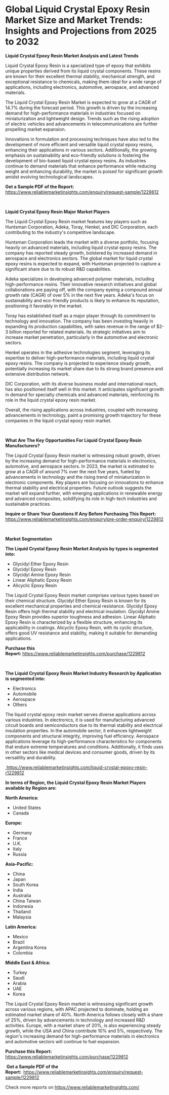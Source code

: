 <p><h1>Global Liquid Crystal Epoxy Resin Market Size and Market Trends: Insights and Projections from 2025 to 2032</h1></p><p><strong>Liquid Crystal Epoxy Resin Market Analysis and Latest Trends</strong></p>
<p><p>Liquid Crystal Epoxy Resin is a specialized type of epoxy that exhibits unique properties derived from its liquid crystal components. These resins are known for their excellent thermal stability, mechanical strength, and exceptional resistance to chemicals, making them ideal for a wide range of applications, including electronics, automotive, aerospace, and advanced materials.</p><p>The Liquid Crystal Epoxy Resin Market is expected to grow at a CAGR of 14.7% during the forecast period. This growth is driven by the increasing demand for high-performance materials in industries focused on miniaturization and lightweight design. Trends such as the rising adoption of electric vehicles and advancements in telecommunications are further propelling market expansion. </p><p>Innovations in formulation and processing techniques have also led to the development of more efficient and versatile liquid crystal epoxy resins, enhancing their applications in various sectors. Additionally, the growing emphasis on sustainability and eco-friendly solutions is fostering the development of bio-based liquid crystal epoxy resins. As industries continue to demand materials that enhance performance while reducing weight and enhancing durability, the market is poised for significant growth amidst evolving technological landscapes.</p></p>
<p><strong>Get a Sample PDF of the Report:&nbsp;</strong> <a href="https://www.reliablemarketinsights.com/enquiry/request-sample/1229812?utm_campaign=2137&utm_medium=2&utm_source=Github&utm_content=ia&utm_term=02022025&utm_id=liquid-crystal-epoxy-resin">https://www.reliablemarketinsights.com/enquiry/request-sample/1229812</a></p>
<p>&nbsp;</p>
<p><strong>Liquid Crystal Epoxy Resin Major Market Players</strong></p>
<p><p>The Liquid Crystal Epoxy Resin market features key players such as Huntsman Corporation, Adeka, Toray, Henkel, and DIC Corporation, each contributing to the industry's competitive landscape.</p><p>Huntsman Corporation leads the market with a diverse portfolio, focusing heavily on advanced materials, including liquid crystal epoxy resins. The company has reported steady growth, bolstered by increased demand in aerospace and electronics sectors. The global market for liquid crystal epoxy resins is expected to expand, with Huntsman projected to capture a significant share due to its robust R&D capabilities.</p><p>Adeka specializes in developing advanced polymer materials, including high-performance resins. Their innovative research initiatives and global collaborations are paying off, with the company eyeing a compound annual growth rate (CAGR) of over 5% in the next five years. Adeka's focus on sustainability and eco-friendly products is likely to enhance its reputation, positioning it favorably in the market.</p><p>Toray has established itself as a major player through its commitment to technology and innovation. The company has been investing heavily in expanding its production capabilities, with sales revenue in the range of $2-3 billion reported for related materials. Its strategic initiatives aim to increase market penetration, particularly in the automotive and electronic sectors.</p><p>Henkel operates in the adhesive technologies segment, leveraging its expertise to deliver high-performance materials, including liquid crystal epoxy resins. The company is projected to experience steady growth, potentially increasing its market share due to its strong brand presence and extensive distribution network.</p><p>DIC Corporation, with its diverse business model and international reach, has also positioned itself well in this market. It anticipates significant growth in demand for specialty chemicals and advanced materials, reinforcing its role in the liquid crystal epoxy resin market.</p><p>Overall, the rising applications across industries, coupled with increasing advancements in technology, paint a promising growth trajectory for these companies in the liquid crystal epoxy resin market.</p></p>
<p>&nbsp;</p>
<p><strong>What Are The Key Opportunities For Liquid Crystal Epoxy Resin Manufacturers?</strong></p>
<p><p>The Liquid Crystal Epoxy Resin market is witnessing robust growth, driven by the increasing demand for high-performance materials in electronics, automotive, and aerospace sectors. In 2023, the market is estimated to grow at a CAGR of around 7% over the next five years, fueled by advancements in technology and the rising trend of miniaturization in electronic components. Key players are focusing on innovations to enhance thermal stability and electrical properties. Future outlook suggests the market will expand further, with emerging applications in renewable energy and advanced composites, solidifying its role in high-tech industries and sustainable practices.</p></p>
<p><strong>Inquire or Share Your Questions If Any Before Purchasing This Report:</strong> <a href="https://www.reliablemarketinsights.com/enquiry/pre-order-enquiry/1229812?utm_campaign=2137&utm_medium=2&utm_source=Github&utm_content=ia&utm_term=02022025&utm_id=liquid-crystal-epoxy-resin">https://www.reliablemarketinsights.com/enquiry/pre-order-enquiry/1229812</a></p>
<p>&nbsp;</p>
<p><strong>Market Segmentation</strong></p>
<p><strong>The Liquid Crystal Epoxy Resin Market Analysis by types is segmented into:</strong></p>
<p><ul><li>Glycidyl Ether Epoxy Resin</li><li>Glycidyl Epoxy Resin</li><li>Glycidyl Amine Epoxy Resin</li><li>Linear Aliphatic Epoxy Resin</li><li>Alicyclic Epoxy Resin</li></ul></p>
<p><p>The Liquid Crystal Epoxy Resin market comprises various types based on their chemical structure. Glycidyl Ether Epoxy Resin is known for its excellent mechanical properties and chemical resistance. Glycidyl Epoxy Resin offers high thermal stability and electrical insulation. Glycidyl Amine Epoxy Resin provides superior toughness and adhesion. Linear Aliphatic Epoxy Resin is characterized by a flexible structure, enhancing its applicability in coatings. Alicyclic Epoxy Resin, with its cyclic structure, offers good UV resistance and stability, making it suitable for demanding applications.</p></p>
<p><strong>Purchase this Report:&nbsp;</strong><a href="https://www.reliablemarketinsights.com/purchase/1229812?utm_campaign=2137&utm_medium=2&utm_source=Github&utm_content=ia&utm_term=02022025&utm_id=liquid-crystal-epoxy-resin">https://www.reliablemarketinsights.com/purchase/1229812</a></p>
<p>&nbsp;</p>
<p><strong>The Liquid Crystal Epoxy Resin Market Industry Research by Application is segmented into:</strong></p>
<p><ul><li>Electronics</li><li>Automobile</li><li>Aerospace</li><li>Others</li></ul></p>
<p><p>The liquid crystal epoxy resin market serves diverse applications across various industries. In electronics, it is used for manufacturing advanced circuit boards and semiconductors due to its thermal stability and electrical insulation properties. In the automobile sector, it enhances lightweight components and structural integrity, improving fuel efficiency. Aerospace applications leverage its high-performance characteristics for components that endure extreme temperatures and conditions. Additionally, it finds uses in other sectors like medical devices and consumer goods, driven by its versatility and durability.</p></p>
<p><a href="https://www.reliablemarketinsights.com/liquid-crystal-epoxy-resin-r1229812?utm_campaign=2137&utm_medium=2&utm_source=Github&utm_content=ia&utm_term=02022025&utm_id=liquid-crystal-epoxy-resin">&nbsp;https://www.reliablemarketinsights.com/liquid-crystal-epoxy-resin-r1229812</a></p>
<p><strong>In terms of Region, the Liquid Crystal Epoxy Resin Market Players available by Region are:</strong></p>
<p>
    <p> <strong> North America: </strong>
        <ul>
            <li>United States</li>
            <li>Canada</li>
        </ul>
        </p> 
    <p> <strong> Europe: </strong>
        <ul>
            <li>Germany</li>
            <li>France</li>
            <li>U.K.</li>
            <li>Italy</li>
            <li>Russia</li>
        </ul>
        </p> 
    <p> <strong> Asia-Pacific: </strong>
        <ul>
            <li>China</li>
            <li>Japan</li>
            <li>South Korea</li>
            <li>India</li>
            <li>Australia</li>
            <li>China Taiwan</li>
            <li>Indonesia</li>
            <li>Thailand</li>
            <li>Malaysia</li>
        </ul>
        </p> 
    <p> <strong> Latin America: </strong>
        <ul>
            <li>Mexico</li>
            <li>Brazil</li>
            <li>Argentina Korea</li>
            <li>Colombia</li>
        </ul>
        </p> 
    <p> <strong> Middle East & Africa: </strong>
        <ul>
            <li>Turkey</li>
            <li>Saudi</li>
            <li>Arabia</li>
            <li>UAE</li>
            <li>Korea</li>
        </ul>
    </p>
    </p>
<p><p>The Liquid Crystal Epoxy Resin market is witnessing significant growth across various regions, with APAC projected to dominate, holding an estimated market share of 40%. North America follows closely with a share of 25%, driven by advancements in technology and increased R&D activities. Europe, with a market share of 20%, is also experiencing steady growth, while the USA and China contribute 10% and 5%, respectively. The region's increasing demand for high-performance materials in electronics and automotive sectors will continue to fuel expansion.</p></p>
<p><strong>Purchase this Report: </strong><a href="https://www.reliablemarketinsights.com/purchase/1229812?utm_campaign=2137&utm_medium=2&utm_source=Github&utm_content=ia&utm_term=02022025&utm_id=liquid-crystal-epoxy-resin">https://www.reliablemarketinsights.com/purchase/1229812</a></p>
<p>&nbsp;<strong>Get a Sample PDF of the Report:&nbsp;&nbsp;</strong><a href="https://www.reliablemarketinsights.com/enquiry/request-sample/1229812?utm_campaign=2137&utm_medium=2&utm_source=Github&utm_content=ia&utm_term=02022025&utm_id=liquid-crystal-epoxy-resin">https://www.reliablemarketinsights.com/enquiry/request-sample/1229812</a></p>
<p><strong></strong></p>
<p>Check more reports on <a href="https://www.reliablemarketinsights.com/?utm_campaign=2137&utm_medium=2&utm_source=Github&utm_content=ia&utm_term=02022025&utm_id=liquid-crystal-epoxy-resin">https://www.reliablemarketinsights.com/</a></p>